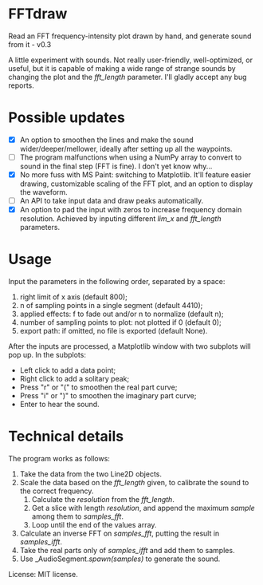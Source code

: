 # FFTdraw

Read an FFT frequency-intensity plot drawn by hand, and generate sound from it - v0.3

A little experiment with sounds. Not really user-friendly, well-optimized, or useful, but it is capable of making a wide range of strange sounds by changing the plot and the _fft_length_ parameter. I'll gladly accept any bug reports.

# Possible updates

 - [x] An option to smoothen the lines and make the sound wider/deeper/mellower, ideally after setting up all the waypoints.
 - [ ] The program malfunctions when using a NumPy array to convert to sound in the final step (FFT is fine). I don't yet know why...
 - [x] No more fuss with MS Paint: switching to Matplotlib. It'll feature easier drawing, customizable scaling of the FFT plot, and an option to display the waveform.
 - [ ] An API to take input data and draw peaks automatically.
 - [x] An option to pad the input with zeros to increase frequency domain resolution. Achieved by inputing different _lim_x_ and _fft_length_ parameters.

# Usage

Input the parameters in the following order, separated by a space:
1. right limit of x axis (default 800);
2. n of sampling points in a single segment (default 4410);
3. applied effects: f to fade out and/or n to normalize (default n);
4. number of sampling points to plot: not plotted if 0 (default 0);
5. export path: if omitted, no file is exported (default None).

After the inputs are processed, a Matplotlib window with two subplots will pop up. In the subplots:
* Left click to add a data point;
* Right click to add a solitary peak;
* Press "r" or "(" to smoothen the real part curve;
* Press "i" or ")" to smoothen the imaginary part curve;
* Enter to hear the sound.

# Technical details

The program works as follows:
1. Take the data from the two Line2D objects. 
2. Scale the data based on the _fft_length_ given, to calibrate the sound to the correct frequency.
    1. Calculate the _resolution_ from the _fft_length_.
    2. Get a slice with length _resolution_, and append the maximum _sample_ among them to _samples_fft_.
    3. Loop until the end of the values array.
3. Calculate an inverse FFT on _samples_fft_, putting the result in _samples_ifft_.
4. Take the real parts only of _samples_ifft_ and add them to samples.
5. Use _AudioSegment._spawn(samples)_ to generate the sound.


License: MIT license.
